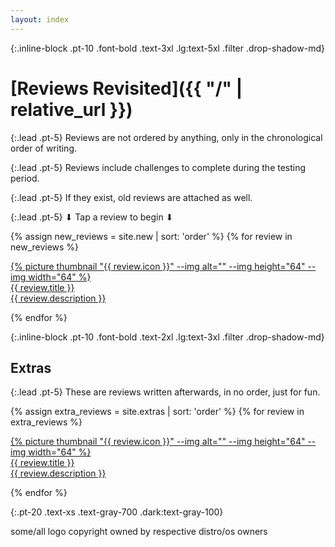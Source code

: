 ```yaml
---
layout: index
---
```


{:.inline-block .pt-10 .font-bold .text-3xl .lg:text-5xl .filter .drop-shadow-md}
# [Reviews Revisited]({{ "/" | relative_url }})

{:.lead .pt-5}
Reviews are not ordered by anything, only in the chronological order of writing.

{:.lead .pt-5}
Reviews include challenges to complete during the testing period.

{:.lead .pt-5}
If they exist, old reviews are attached as well.

{:.lead .pt-5}
⬇ Tap a review to begin ⬇

<content class="flex flex-col items-center justify-center pt-5 gap-y-5">

{% assign new_reviews = site.new | sort: 'order'  %}
{% for review in new_reviews %}

<a href="{{ review.url | relative_url | append: '.html' }}" class="flex items-center justify-center space-x-2 w-full text-center py-5 px-6 bg-gray-100 hover:bg-blue-100 dark:bg-gray-700 dark:hover:bg-blue-700 rounded shadow">
    <div class="grid grid-cols-2 grid-rows-2 w-11/12 lg:w-9/12 xl:w-3/5">
        <div class="row-span-2 flex items-center">
            {% picture thumbnail "{{ review.icon }}" --img alt="" --img height="64" --img width="64" %}
        </div>
        <div>
            <span class="font-bold text-2xl">{{ review.title }}</span>
        </div>
        <div>
            <span>{{ review.description }}</span>
        </div>
    </div>
</a>

{% endfor %}

</content>

{:.inline-block .pt-10 .font-bold .text-2xl .lg:text-3xl .filter .drop-shadow-md}
## Extras

{:.lead .pt-5}
These are reviews written afterwards, in no order, just for fun.

<content class="flex flex-col items-center justify-center pt-5 gap-y-5">

{% assign extra_reviews = site.extras | sort: 'order'  %}
{% for review in extra_reviews %}

<a href="{{ review.url | relative_url | append: '.html' }}" class="flex items-center justify-center space-x-2 w-full text-center py-5 px-6 bg-gray-100 hover:bg-blue-100 dark:bg-gray-700 dark:hover:bg-blue-700 rounded shadow">
    <div class="grid grid-cols-2 grid-rows-2 w-11/12 lg:w-9/12 xl:w-3/5">
        <div class="row-span-2 flex items-center">
            {% picture thumbnail "{{ review.icon }}" --img alt="" --img height="64" --img width="64" %}
        </div>
        <div>
            <span class="font-bold text-2xl">{{ review.title }}</span>
        </div>
        <div>
            <span>{{ review.description }}</span>
        </div>
    </div>
</a>

{% endfor %}

</content>

{:.pt-20 .text-xs .text-gray-700 .dark:text-gray-100}
<footer>
some/all logo copyright owned by respective distro/os owners
</footer>
